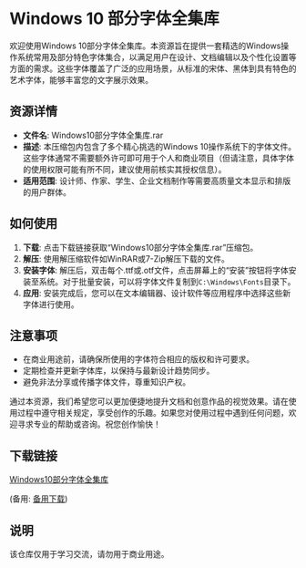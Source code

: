 # Windows 10 部分字体全集库

欢迎使用Windows 10部分字体全集库。本资源旨在提供一套精选的Windows操作系统常用及部分特色字体集合，以满足用户在设计、文档编辑以及个性化设置等方面的需求。这些字体覆盖了广泛的应用场景，从标准的宋体、黑体到具有特色的艺术字体，能够丰富您的文字展示效果。

## 资源详情

- **文件名**: Windows10部分字体全集库.rar
- **描述**: 本压缩包内包含了多个精心挑选的Windows 10操作系统下的字体文件。这些字体通常不需要额外许可即可用于个人和商业项目（但请注意，具体字体的使用权限可能有所不同，建议使用前核实其授权信息）。
- **适用范围**: 设计师、作家、学生、企业文档制作等需要高质量文本显示和排版的用户群体。

## 如何使用

1. **下载**: 点击下载链接获取“Windows10部分字体全集库.rar”压缩包。
2. **解压**: 使用解压缩软件如WinRAR或7-Zip解压下载的文件。
3. **安装字体**: 解压后，双击每个.ttf或.otf文件，点击屏幕上的“安装”按钮将字体安装至系统。对于批量安装，可以将字体文件复制到`C:\Windows\Fonts`目录下。
4. **应用**: 安装完成后，您可以在文本编辑器、设计软件等应用程序中选择这些新字体进行使用。

## 注意事项

- 在商业用途前，请确保所使用的字体符合相应的版权和许可要求。
- 定期检查并更新字体库，以保持与最新设计趋势同步。
- 避免非法分享或传播字体文件，尊重知识产权。

通过本资源，我们希望您可以更加便捷地提升文档和创意作品的视觉效果。请在使用过程中遵守相关规定，享受创作的乐趣。如果您对使用过程中遇到任何问题，欢迎寻求专业的帮助或咨询。祝您创作愉快！

## 下载链接
[Windows10部分字体全集库](https://pan.quark.cn/s/bc39dba3ffd2) 

(备用: [备用下载](https://pan.baidu.com/s/1lGsQgcJIzY15tmehuuGBvQ?pwd=1234))

## 说明

该仓库仅用于学习交流，请勿用于商业用途。
